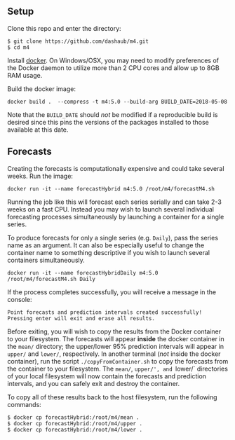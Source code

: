 
## Setup
Clone this repo and enter the directory:
```
$ git clone https://github.com/dashaub/m4.git
$ cd m4
```

Install [docker](https://www.docker.com/). On Windows/OSX, you may need to modify preferences of the Docker daemon to utilize more than 2 CPU cores and allow up to 8GB RAM usage.

Build the docker image:
```
docker build .  --compress -t m4:5.0 --build-arg BUILD_DATE=2018-05-08
```

Note that the `BUILD_DATE` should _not_ be modified if a reproducible build is desired since this pins the versions of the packages installed to those available at this date.

## Forecasts

Creating the forecasts is computationally expensive and could take several weeks. Run the image:
```
docker run -it --name forecastHybrid m4:5.0 /root/m4/forecastM4.sh
```

Running the job like this will forecast each series serially and can take 2-3 weeks on a fast CPU. Instead you may wish to launch several individual forecasting processes simultaneously by launching a container for a single series.

To produce forecasts for only a single series (e.g. `Daily`), pass the series name as an argument. It can also be especially useful to change the container name to something descriptive if you wish to launch several containers simultaneously.
```
docker run -it --name forecastHybridDaily m4:5.0 /root/m4/forecastM4.sh Daily
```

If the process completes successfully, you will receive a message in the console:
```
Point forecasts and prediction intervals created successfully!
Pressing enter will exit and erase all results.
```
Before exiting, you will wish to copy the results from the Docker container to your filesystem. The forecasts will appear **inside** the docker container in the `mean/` directory; the upper/lower 95% prediction intervals will appear in `upper/` and `lower/`, respectively. In another terminal (_not_ inside the docker container), run the script `./copyFromContainer.sh` to copy the forecasts from the container to your filesystem. The `mean/`, `upper/', and `lower/` directories of your local filesystem will now contain the forecasts and prediction intervals, and you can safely exit and destroy the container.

To copy all of these results back to the host filesystem, run the following commands:
```
$ docker cp forecastHybrid:/root/m4/mean .
$ docker cp forecastHybrid:/root/m4/upper .
$ docker cp forecastHybrid:/root/m4/lower .
```
